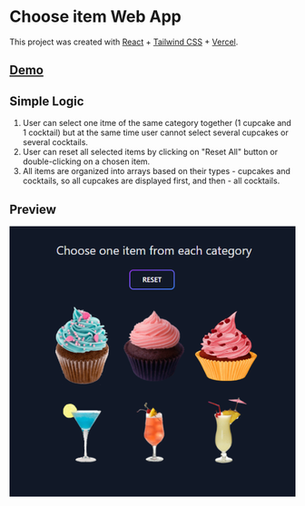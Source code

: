 # Choose item Web App

This project was created with [React](https://github.com/facebook/create-react-app) + [Tailwind CSS](https://tailwindcss.com/docs/guides/create-react-app) + [Vercel](https://vercel.com/docs).

## [Demo](https://choose-item.vercel.app)

## Simple Logic
1. User can select one itme of the same category together (1 cupcake and 1 cocktail) but at the same time user cannot select several cupcakes or several cocktails.
2. User can reset all selected items by clicking on "Reset All" button or double-clicking on a chosen item.
3. All items are organized into arrays based on their types - cupcakes and cocktails, so all cupcakes are displayed first, and then - all cocktails.

## Preview
![Preview Image](https://github.com/EkaterinaGorbunova/choose-item/blob/main/public/img/preview.png?raw=true)
